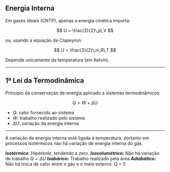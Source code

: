 ## Energia Interna
Em gases ideais (CNTP), apenas a energia cinética importa:

$$
U = \frac{3}{2}\,p\,V
$$

ou, usando a equação de Clapeyron:

$$
U = \frac{3}{2}\,n\,R\,T
$$

Depende unicamente da temperatura (em Kelvin).

---

## 1ª Lei da Termodinâmica
Princípio da conservação de energia aplicado a sistemas termodinâmicos:

$$
Q = W + \Delta U
$$

- $Q$: calor fornecido ao sistema  
- $W$: trabalho realizado pelo sistema  
- $\Delta U$: variação da energia interna  

---

A variação de energia interna está ligada à temperatura, portanto em processos isotérmicos não há variação de energia interna do gás. 

***Isotérmico***: Hipérbole, tendendo a zero.
***Isovolumétrico:*** Não há variação de trabalho $Q = \Delta U$
***Isobárico:*** Trabalho realizado pela área
***Adiabático:*** Não há troca de calor entre o gás e o meio externo. Q = 0
